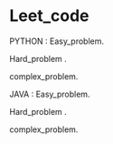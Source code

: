 # Leet_code
PYTHON :
  Easy_problem.
 
  Hard_problem .
  
  complex_problem.

JAVA :
 Easy_problem.
  
  Hard_problem .
  
  complex_problem.


